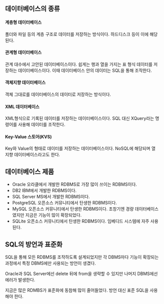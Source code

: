 ## 데이터베이스의 종류

#### 계층형 데이터베이스

폴더와 파일 등의 계층 구조로 데이터를 저장하는 방식이다. 하드디스크 등이 이에 해당된다.

#### 관계형 데이터베이스

관계 대수에서 고안된 데이터베이스이다. 쉽게는 행과 열을 가지는 표 형식 데이터를 저장하는 데이터베이스이다. 이때 데이터베이스 안의 데이터는 SQL을 통해 조작한다.

#### 객체지향 데이터베이스

객체 그대로를 데이터베이스의 데이터로 저장하는 방식이다.

#### XML 데이터베이스

XML형식으로 기록된 데이터를 저장하는 데이터베이스이다. SQL 대신 XQuery라는 명령어를 사용해 데이터를 조작한다.

#### Key-Value 스토어(KVS)

Key와 Value의 형태로 데이터를 저장하는 데이터베이스이다. NoSQL에 해당되며 열 지향 데이터베이스라고도 한다.

## 데이터베이스 제품

- Oracle
오라클에서 개발한 RDBMS로 가장 많이 쓰이는 RDBMS이다.
- DB2
IBM에서 개발한 RDBMS이다.
- SQL Server
MS에서 개발한 RDBMS이다.
- PostgreSQL
오픈소스 커뮤니티에서 탄생한 RDBMS이다.
- MySQL
오픈소스 커뮤니티에서 탄생한 RDBMS이다. 초창기엔 경량 데이터베이스였지만 지금은 기능이 많이 확장되었다.
- SQLite
오픈소스 커뮤니티에서 탄생한 RDBMS이다. 임베디드 시스템에 자주 사용된다.

## SQL의 방언과 표준화

SQL을 통해 모든 RDBMS를 조작하도록 설계되었지만 각 DBMS마다 기능이 확장되는 과정에서 특정 DBMS에만 사용되는 방언이 생겼다.

Oracle과 SQL Server에선 delete 뒤에 from을 생략할 수 있지만 나머지 DBMS에선 에러가 발생한다.

지금은 많은 RDMBS가 표준화에 동참해 많이 줄어들었다. 방언 대신 표준 SQL을 사용해야 한다.